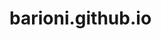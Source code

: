 # barioni.github.io
<!DOCTYPE html>
<html lang="pt-br">
<head>
    <meta charset="UTF-8">
    <meta name="viewport" content="width=device-width, initial-scale=1.0">
    <link rel="shortcut icon" type="imagex/png" href="logo.jfif">
    <title>Campeonato de Xadrez - Projeto Escolar.</title>
    <link rel="stylesheet" href="https://stackpath.bootstrapcdn.com/bootstrap/4.5.2/css/bootstrap.min.css">
    <style>
        @import url('https://fonts.googleapis.com/css2?family=Poppins:wght@400;500;600;700&family=Ubuntu:wght@400;500;700&display=swap');
        body {
            transition: background-color 0.3s ease, color 0.3s ease;
        }

        .table {
            transition: background-color 0.3s ease, color 0.3s ease;
        }

        body.dark-mode {
            background-color: #343a40;
            color: #f8f9fa;
        }

        .dark-mode .table {
            background-color: #212529;
            color: #f8f9fa;
        }
    </style>
</head>
<body>
    <div class="container">
        <h2 class="text-center mt-5">Campeonato de Xadrez</h2>

        <section class="mt-4">
            <div class="row">
                <div class="col-md-6 offset-md-3">
                    <table class="table table-bordered table-striped">
                        <thead class="thead-light">
                            <tr>
                                <th>INSCRIÇÃO</th>
                                <th>PREMIO</th>
                                <th>ONG</th>
                                <th>ADMISTRAÇÃO</th>
                            </tr>
                        </thead>
                        <tbody>
                            <tr>
                                <td>R$1,00</td>
                                <td>R$8,00</td>
                                <td>R$1,00</td>
                                <td>R$1,00</td>
                            </tr>
                            <tr>
                                <td>R$10,00</td>
                                <td>R$80,00</td>
                                <td>R$10,00</td>
                                <td>R$10,00</td>
                            </tr>
                            <tr>
                                <td>R$100,00</td>
                                <td>R$800,00</td>
                                <td>R$100,00</td>
                                <td>R$100,00</td>
                            </tr>
                            <tr>
                                <td>R$1000,00</td>
                                <td>R$8000,00</td>
                                <td>R$1000,00</td>
                                <td>R$1000,00</td>
                            </tr>
                        </tbody>
                    </table>
                </div>
            </div>
        </section>

        <section class="mt-4">
            <div class="row">
                <div class="col-md-6 offset-md-3">
                    <h3 class="text-center">Tabela de Brindes e Pontuação</h3>
                    <table class="table table-bordered table-striped">
                        <thead class="thead-light">
                            <tr>
                                <th>Brindes</th>
                                <th>Pontuação</th>
                            </tr>
                        </thead>
                        <tbody>
                            <tr>
                                <td>Jogo de Panelas</td>
                                <td>250 Pontos</td>
                            </tr>
                            <tr>
                                <td>Celular</td>
                                <td>1500 Pontos</td>
                            </tr>
                            <tr>
                                <td>Tablet</td>
                                <td>2000 Pontos</td>
                            </tr>
                            <tr>
                                <td>Kit de Ferramentas</td>
                                <td>500 Pontos</td>
                            </tr>
                            <tr>
                                <td>Computador</td>
                                <td>2500 Pontos</td>
                            </tr>
                            <tr>
                                <td>Vale Compras de R$ 250,00</td>
                                <td>375 Pontos</td>
                            </tr>
                            <tr>
                                <td>Pix de R$ 500,00</td>
                                <td>500 Pontos</td>
                            </tr>
                        </tbody>
                    </table>
                </div>
            </div>
        </section>

        <section class="mt-4 text-center">
            <a href="https://www.youtube.com/watch?v=S1LsUT7jjDI" target="_blank">Como Jogar Xadrez</a> | 
            <a href="https://www.youtube.com/watch?v=8gfWyQb6fIU" target="_blank">Regras do Campeonato</a>
        </section>
    </div>

    <script src="https://code.jquery.com/jquery-3.5.1.slim.min.js"></script>
    <script src="https://cdn.jsdelivr.net/npm/popper.js@1.16.1/dist/umd/popper.min.js"></script>
    <script src="https://stackpath.bootstrapcdn.com/bootstrap/4.5.2/js/bootstrap.min.js"></script>
    <script>
        function applyTheme() {
            const isDarkMode = window.matchMedia('(prefers-color-scheme: dark)').matches;
            document.body.classList.toggle('dark-mode', isDarkMode);
        }

        applyTheme();
        window.matchMedia('(prefers-color-scheme: dark)').addEventListener('change', applyTheme);
    </script>
</body>
</html>
